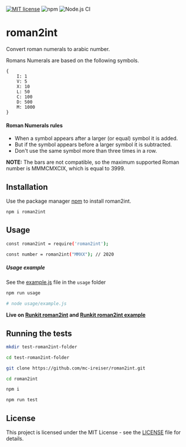 [![MIT license](https://img.shields.io/badge/License-MIT-blue.svg)](https://lbesson.mit-license.org/) ![npm](https://img.shields.io/npm/v/roman2int) ![Node.js CI](https://github.com/mc-ireiser/roman2int/workflows/Node.js%20CI/badge.svg?branch=master)

# roman2int

Convert roman numerals to arabic number.

Romans Numerals are based on the following symbols.

```
{
    I: 1
    V: 5
    X: 10
    L: 50
    C: 100
    D: 500
    M: 1000
}
```

#### Roman Numerals rules

- When a symbol appears after a larger (or equal) symbol it is added.
- But if the symbol appears before a larger symbol it is subtracted.
- Don't use the same symbol more than three times in a row.

**NOTE:** The bars are not compatible, so the maximum supported Roman number is MMMCMXCIX, which is equal to 3999.

## Installation

Use the package manager [npm](https://www.npmjs.com/package/roman2int) to install roman2int.

```bash
npm i roman2int
```

## Usage

```bash
const roman2int = require('roman2int');

const number = roman2int("MMXX"); // 2020
```

##### Usage example

See the [example.js](usage/example.js) file in the `usage` folder

```bash
npm run usage

# node usage/example.js
```

**Live on [Runkit roman2int](https://npm.runkit.com/roman2int) and [Runkit roman2int example](https://runkit.com/ireiser/roman2int)**

## Running the tests

```bash
mkdir test-roman2int-folder

cd test-roman2int-folder

git clone https://github.com/mc-ireiser/roman2int.git

cd roman2int

npm i

npm run test
```

## License

This project is licensed under the MIT License - see the [LICENSE](LICENSE) file for details.
